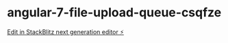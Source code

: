 # angular-7-file-upload-queue-csqfze

[Edit in StackBlitz next generation editor ⚡️](https://stackblitz.com/~/github.com/akshaybogar1984/angular-7-file-upload-queue-csqfze)